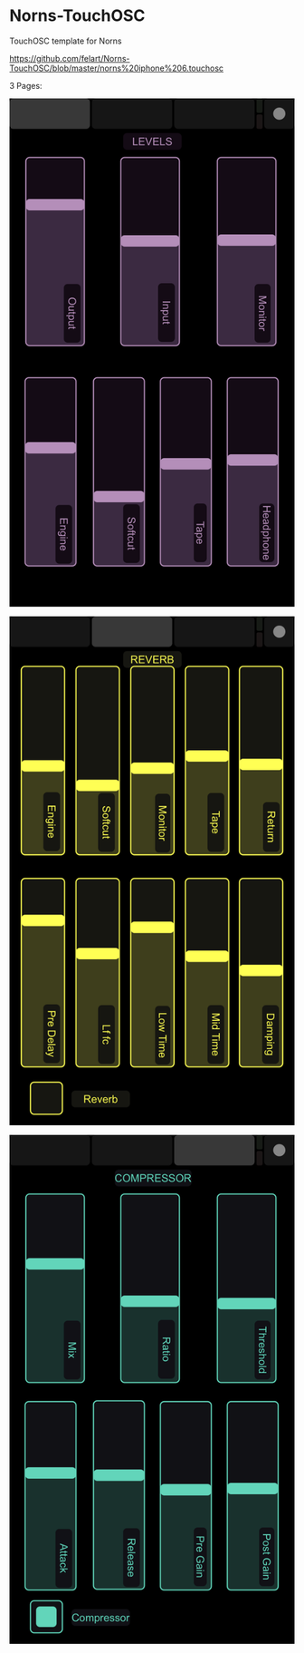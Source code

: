 # Norns-TouchOSC
TouchOSC template for Norns

https://github.com/felart/Norns-TouchOSC/blob/master/norns%20iphone%206.touchosc

3 Pages:


![alt text](https://github.com/felart/Norns-TouchOSC/blob/master/IMG_0760.PNG?raw=true)

![alt text](https://github.com/felart/Norns-TouchOSC/blob/master/IMG_0761.PNG?raw=true)

![alt text](https://github.com/felart/Norns-TouchOSC/blob/master/IMG_0762.PNG?raw=true)



